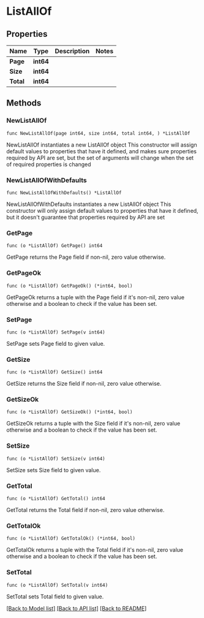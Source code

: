 # ListAllOf

## Properties

Name | Type | Description | Notes
------------ | ------------- | ------------- | -------------
**Page** | **int64** |  | 
**Size** | **int64** |  | 
**Total** | **int64** |  | 

## Methods

### NewListAllOf

`func NewListAllOf(page int64, size int64, total int64, ) *ListAllOf`

NewListAllOf instantiates a new ListAllOf object
This constructor will assign default values to properties that have it defined,
and makes sure properties required by API are set, but the set of arguments
will change when the set of required properties is changed

### NewListAllOfWithDefaults

`func NewListAllOfWithDefaults() *ListAllOf`

NewListAllOfWithDefaults instantiates a new ListAllOf object
This constructor will only assign default values to properties that have it defined,
but it doesn't guarantee that properties required by API are set

### GetPage

`func (o *ListAllOf) GetPage() int64`

GetPage returns the Page field if non-nil, zero value otherwise.

### GetPageOk

`func (o *ListAllOf) GetPageOk() (*int64, bool)`

GetPageOk returns a tuple with the Page field if it's non-nil, zero value otherwise
and a boolean to check if the value has been set.

### SetPage

`func (o *ListAllOf) SetPage(v int64)`

SetPage sets Page field to given value.


### GetSize

`func (o *ListAllOf) GetSize() int64`

GetSize returns the Size field if non-nil, zero value otherwise.

### GetSizeOk

`func (o *ListAllOf) GetSizeOk() (*int64, bool)`

GetSizeOk returns a tuple with the Size field if it's non-nil, zero value otherwise
and a boolean to check if the value has been set.

### SetSize

`func (o *ListAllOf) SetSize(v int64)`

SetSize sets Size field to given value.


### GetTotal

`func (o *ListAllOf) GetTotal() int64`

GetTotal returns the Total field if non-nil, zero value otherwise.

### GetTotalOk

`func (o *ListAllOf) GetTotalOk() (*int64, bool)`

GetTotalOk returns a tuple with the Total field if it's non-nil, zero value otherwise
and a boolean to check if the value has been set.

### SetTotal

`func (o *ListAllOf) SetTotal(v int64)`

SetTotal sets Total field to given value.



[[Back to Model list]](../README.md#documentation-for-models) [[Back to API list]](../README.md#documentation-for-api-endpoints) [[Back to README]](../README.md)


